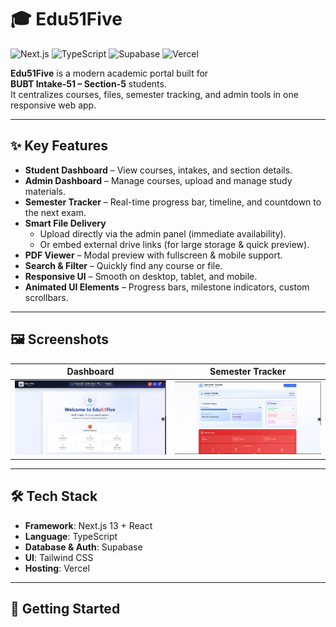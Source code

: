 # 🎓 Edu51Five

![Next.js](https://img.shields.io/badge/Next.js-13-black?style=flat&logo=next.js)
![TypeScript](https://img.shields.io/badge/TypeScript-5-blue?style=flat&logo=typescript)
![Supabase](https://img.shields.io/badge/Supabase-DB-green?style=flat&logo=supabase)
![Vercel](https://img.shields.io/badge/Hosted%20on-Vercel-black?style=flat&logo=vercel)

**Edu51Five** is a modern academic portal built for  
**BUBT Intake-51 – Section-5** students.  
It centralizes courses, files, semester tracking, and admin tools in one responsive web app.

---

## ✨ Key Features
- **Student Dashboard** – View courses, intakes, and section details.
- **Admin Dashboard** – Manage courses, upload and manage study materials.
- **Semester Tracker** – Real-time progress bar, timeline, and countdown to the next exam.
- **Smart File Delivery**  
  - Upload directly via the admin panel (immediate availability).  
  - Or embed external drive links (for large storage & quick preview).
- **PDF Viewer** – Modal preview with fullscreen & mobile support.
- **Search & Filter** – Quickly find any course or file.
- **Responsive UI** – Smooth on desktop, tablet, and mobile.
- **Animated UI Elements** – Progress bars, milestone indicators, custom scrollbars.

---

## 🖼️ Screenshots

| Dashboard | Semester Tracker |
|-----------|------------------|
| ![Dashboard](docs/dashboard.png) | ![Tracker](docs/tracker.png) |

---

## 🛠️ Tech Stack
- **Framework**: Next.js 13 + React
- **Language**: TypeScript
- **Database & Auth**: Supabase
- **UI**: Tailwind CSS
- **Hosting**: Vercel

---

## 🚀 Getting Started
